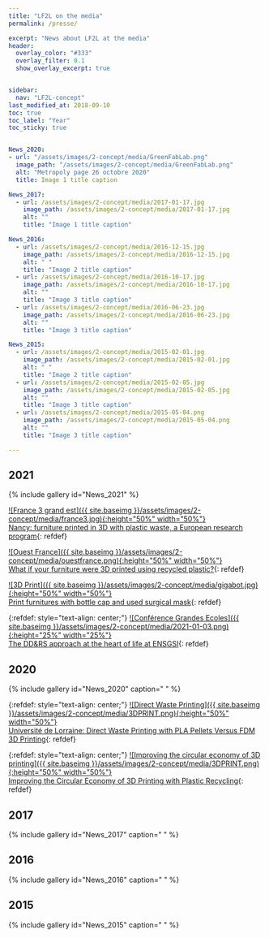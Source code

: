 ```yaml
---
title: "LF2L on the media"
permalink: /presse/

excerpt: "News about LF2L at the media"
header:  
  overlay_color: "#333"
  overlay_filter: 0.1
  show_overlay_excerpt: true 


sidebar:
  nav: "LF2L-concept"
last_modified_at: 2018-09-10
toc: true
toc_label: "Year"
toc_sticky: true


News_2020:
- url: "/assets/images/2-concept/media/GreenFabLab.png"
  image_path: "/assets/images/2-concept/media/GreenFabLab.png"
  alt: "Metropoly page 26 octobre 2020"
  title: Image 1 title caption

News_2017:
  - url: /assets/images/2-concept/media/2017-01-17.jpg
    image_path: /assets/images/2-concept/media/2017-01-17.jpg
    alt: ""
    title: "Image 1 title caption"

News_2016:    
  - url: /assets/images/2-concept/media/2016-12-15.jpg
    image_path: /assets/images/2-concept/media/2016-12-15.jpg
    alt: " "
    title: "Image 2 title caption"
  - url: /assets/images/2-concept/media/2016-10-17.jpg
    image_path: /assets/images/2-concept/media/2016-10-17.jpg
    alt: ""
    title: "Image 3 title caption"
  - url: /assets/images/2-concept/media/2016-06-23.jpg
    image_path: /assets/images/2-concept/media/2016-06-23.jpg
    alt: ""
    title: "Image 3 title caption"

News_2015:    
  - url: /assets/images/2-concept/media/2015-02-01.jpg
    image_path: /assets/images/2-concept/media/2015-02-01.jpg
    alt: " "
    title: "Image 2 title caption"
  - url: /assets/images/2-concept/media/2015-02-05.jpg
    image_path: /assets/images/2-concept/media/2015-02-05.jpg
    alt: ""
    title: "Image 3 title caption"    
  - url: /assets/images/2-concept/media/2015-05-04.png
    image_path: /assets/images/2-concept/media/2015-05-04.png
    alt: ""
    title: "Image 3 title caption"    

---
```



## 2021

{% include gallery
id="News_2021"
%}

<a href="https://france3-regions.francetvinfo.fr/grand-est/meurthe-et-moselle/nancy/nancy-du-mobilier-imprime-en-3d-avec-des-dechets-en-plastique-un-programme-de-recherche-europeen-2075791.html">![France 3 grand est]({{ site.baseimg }}/assets/images/2-concept/media/france3.jpg){:height="50%" width="50%"}  
Nancy: furniture printed in 3D with plastic waste, a European research program</a>{: refdef}

<a href="https://www.ouest-france.fr/grand-est/nancy-54000/et-si-vos-meubles-etaient-imprimes-en-3d-grace-a-du-plastique-recycle-7255499?fbclid=IwAR399edLyvc8wOsi9VZefbl7LmOXWQ4Z9ojbJPwVlTPsAisMmT_b97YrUFY">![Ouest France]({{ site.baseimg }}/assets/images/2-concept/media/ouestfrance.png){:height="50%" width="50%"}  
What if your furniture were 3D printed using recycled plastic?</a>{: refdef}

<a href="https://www.lesechos.fr/pme-regions/innovateurs/imprimer-du-mobilier-en-3d-avec-des-bouchons-ou-des-masques-usages-1309883">![3D Print]({{ site.baseimg }}/assets/images/2-concept/media/gigabot.jpg){:height="50%" width="50%"}  
Print furnitures with bottle cap and used surgical mask</a>{: refdef}

{:refdef: style="text-align: center;"}
<a href="https://www.cge.asso.fr/liste-actualites/la-demarche-ddrs-au-coeur-de-la-vie-a-lensgsi/">![Conférence Grandes Ecoles]({{ site.baseimg }}/assets/images/2-concept/media/2021-01-03.png){:height="25%" width="25%"}  
The DD&RS approach at the heart of life at ENSGSI</a>{: refdef}


## 2020 

{% include gallery 
    id="News_2020" 
    caption=" " 
%}

{:refdef: style="text-align: center;"}
<a href="https://3dprint.com/266887/universite-de-lorraine-direct-waste-printing-pla-versus-fff-3d-printing/">![Direct Waste Printing]({{ site.baseimg }}/assets/images/2-concept/media/3DPRINT.png){:height="50%" width="50%"}  
Université de Lorraine: Direct Waste Printing with PLA Pellets Versus FDM 3D Printing</a>{: refdef}


{:refdef: style="text-align: center;"}
<a href="https://3dprint.com/266683/improving-circular-economy-3d-printing-plastic-recycling/">![Improving the circular economy of 3D printing]({{ site.baseimg }}/assets/images/2-concept/media/3DPRINT.png){:height="50%" width="50%"}  
Improving the Circular Economy of 3D Printing with Plastic Recycling</a>{: refdef}





## 2017

{% include gallery 
    id="News_2017" 
    caption=" " 
%}

## 2016

{% include gallery 
    id="News_2016" 
    caption=" " 
%}



## 2015

{% include gallery 
    id="News_2015" 
    caption=" " 
%}





